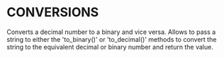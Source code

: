 # CONVERSIONS

Converts a decimal number to a binary and vice versa.  Allows to pass a string to either the 'to_binary()' or 'to_decimal()' methods to convert the string to the equivalent decimal or binary number and return the value.

